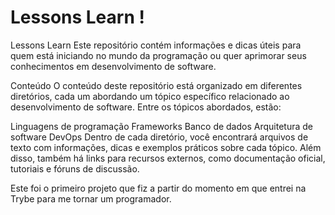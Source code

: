 # Lessons Learn !

Lessons Learn
Este repositório contém informações e dicas úteis para quem está iniciando no mundo da programação ou quer aprimorar seus conhecimentos em desenvolvimento de software.

Conteúdo
O conteúdo deste repositório está organizado em diferentes diretórios, cada um abordando um tópico específico relacionado ao desenvolvimento de software. Entre os tópicos abordados, estão:

Linguagens de programação
Frameworks
Banco de dados
Arquitetura de software
DevOps
Dentro de cada diretório, você encontrará arquivos de texto com informações, dicas e exemplos práticos sobre cada tópico. Além disso, também há links para recursos externos, como documentação oficial, tutoriais e fóruns de discussão.

Este foi o primeiro projeto que fiz a partir do momento em que entrei na Trybe para me tornar um programador.